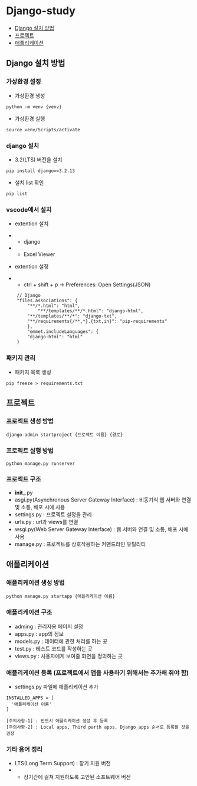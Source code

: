 # Django-study
- [Django 설치 방법](#django-설치-방법)     
- [프로젝트](#프로젝트)
- [애플리케이션](#애플리케이션)


## Django 설치 방법


### 가상환경 설정
- 가상환경 생성
```
python -m venv {venv}
```

- 가상환경 실행
```
source venv/Scripts/activate
```

### django 설치
- 3.2(LTS) 버전을 설치
```
pip install django==3.2.13
```

- 설치 list 확인
```
pip list
```

### vscode에서 설치
- extention 설치     
- - django
- - Excel Viewer

- extention 설정
- - ctrl + shift + p -> Preferences: Open Settings(JSON)
```
    // Django
    "files.associations": {
        "**/*.html": "html",
            "**/templates/**/*.html": "django-html",
        "**/templates/**/*": "django-txt",
        "**/requirements{/**,*}.{txt,in}": "pip-requirements"
        },
        "emmet.includeLanguages": {
        "django-html": "html"
    }
```

### 패키지 관리     
- 패키지 목록 생성
```
pip freeze > requirements.txt
```


## 프로젝트     

### 프로젝트 생성 방법
```
django-admin startproject {프로젝트 이름} {경로}
```

### 프로젝트 실행 방법     
```
python manage.py runserver
```

### 프로젝트 구조
- __init___.py
- asgi.py(Asynchronous Server Gateway Interface) : 비동기식 웹 서버와 연결 및 소통, 배포 시에 사용
- settings.py : 프로젝트 설정을 관리
- urls.py : url과 views를 연결
- wsgi.py(Web Server Gateway Interface) : 웹 서버와 연결 및 소통, 배포 시에 사용
- manage.py : 프로젝트를 상호작용하는 커맨드라인 유틸리티

## 애플리케이션     

### 애플리케이션 생성 방법
```
python manage.py startapp {애플리케이션 이름}
```

### 애플리케이션 구조
- adming : 관리자용 페이지 설정
- apps.py : app의 정보
- models.py : 데이터에 관한 처리를 하는 곳
- test.py : 테스트 코드를 작성하는 곳
- views.py : 사용자에게 보여줄 화면을 정의하는 곳

### 애플리케이션 등록 (프로젝트에서 앱을 사용하기 위해서는 추가해 줘야 함)
- settings.py 파일에 애플리케이션 추가
```
INSTALLED_APPS = [
  '애플리케이션 이름'
]

[주의사항-1] : 반드시 애플리케이션 생성 후 등록
[주의사항-2] : Local apps, Third parth apps, Django apps 순서로 등록할 것을 권장

```

### 기타 용어 정리
- LTS(Long Term Support) : 장기 지원 버전     
- - 장기간에 걸쳐 지원하도록 고안된 소프트웨어 버전
